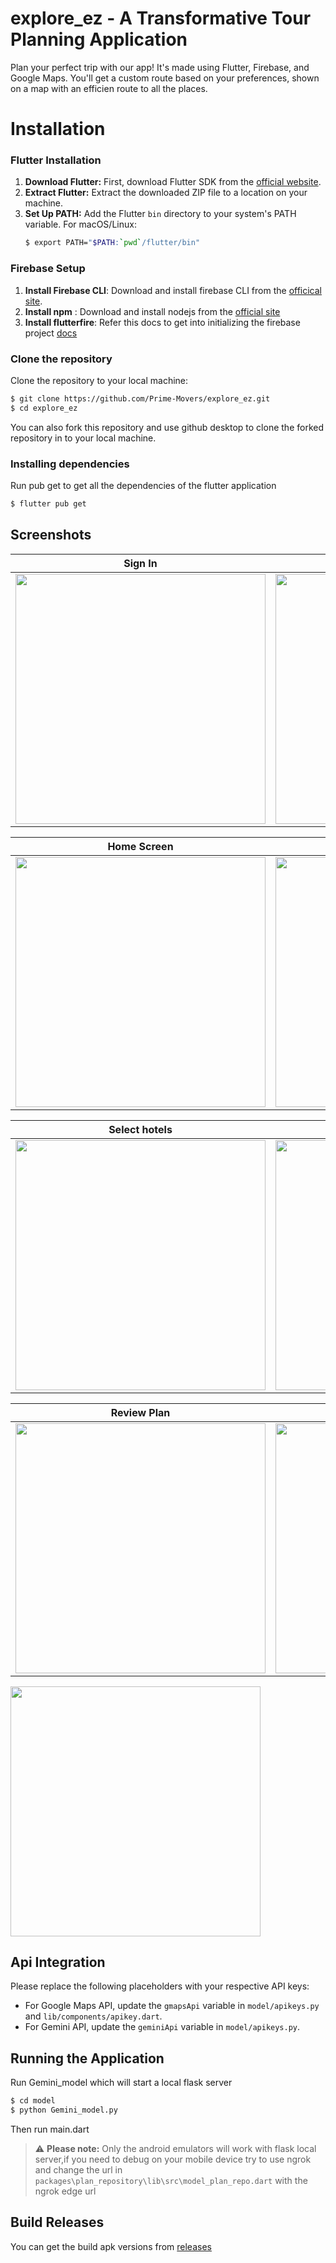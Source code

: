 # explore_ez - A Transformative Tour Planning Application

Plan your perfect trip with our app! It's made using Flutter, Firebase, and Google Maps. You'll get a custom route based on your preferences, shown on a map with an efficien route to all the places.

# Installation

### Flutter Installation

1. **Download Flutter:** First, download Flutter SDK from the [official website](https://flutter.dev/docs/get-started/install).
2. **Extract Flutter:** Extract the downloaded ZIP file to a location on your machine.
3. **Set Up PATH:** Add the Flutter `bin` directory to your system's PATH variable.
   For macOS/Linux:
   ```bash
   $ export PATH="$PATH:`pwd`/flutter/bin"
   ```
### Firebase Setup

1. **Install Firebase CLI**: Download and install firebase CLI from the [officical site](https://firebase.google.com/docs/cli#setup_update_cli).
2. **Install npm** : Download and install nodejs from the [official site](https://nodejs.org/en/download)
3. **Install flutterfire**: Refer this docs to get into initializing the firebase project [docs](https://firebase.google.com/docs/flutter/setup)

### Clone the repository

Clone the repository to your local machine:

```bash
$ git clone https://github.com/Prime-Movers/explore_ez.git
$ cd explore_ez
```
You can also fork this repository and use github desktop to clone the forked repository in to your local machine.

### Installing dependencies
Run pub get to get all the dependencies of the flutter application

```bash
$ flutter pub get
```
## Screenshots

| Sign In | Sign Up|
|------|-------|
|<img src="ss/Sign_in.png" width="400">|<img src="ss/sign_up.png" width="400">|

| Home Screen | Area Selection |
|------|-------|
|<img src="ss/home.png" width="400">|<img src="ss/area_selection.png" width="400">|

| Select hotels | Select Places|
|------|-------|
|<img src="ss/accomodation_selection.png" width="400">|<img src="ss/place_selection.png" width="400">|

| Review Plan | Generated Plan|
|------|-------|
|<img src="ss/review_plan.png" width="400">|<img src="ss/plan_data.png" width="400">|

<img src="ss/mapview.png" width="400">

## Api Integration
Please replace the following placeholders with your respective API keys:

- For Google Maps API, update the `gmapsApi` variable in `model/apikeys.py` and `lib/components/apikey.dart`.
- For Gemini API, update the `geminiApi` variable in `model/apikeys.py`.

## Running the Application

Run Gemini_model which will start a local flask server
```bash
$ cd model
$ python Gemini_model.py
```
Then run main.dart
> ⚠️ **Please note:** Only the android emulators will work with flask local server,if you need to debug on your mobile device try to use ngrok and change the url in `packages\plan_repository\lib\src\model_plan_repo.dart` with the ngrok edge url

## Build Releases
You can get the build apk versions from [releases](https://github.com/Prime-Movers/explore_ez/releases)




